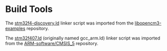 # Build Tools

The [stm32f4-discovery.ld](https://github.com/libopencm3/libopencm3-examples/blob/master/examples/stm32/f4/stm32f4-discovery/stm32f4-discovery.ld) linker script was imported from the [libopencm3-examples](https://github.com/libopencm3/libopencm3-examples) repository.

The [stm32f407.ld](https://github.com/ARM-software/CMSIS_5/blob/ca1b514243d8e69f1a8190e59de4b0c4ea6bdcaa/Device/_Template_Vendor/Vendor/Device/Source/GCC/gcc_arm.ld) (originally named gcc_arm.ld) linker script was imported from the [ARM-software/CMSIS_5](https://github.com/ARM-software/CMSIS_5) repository.
